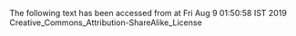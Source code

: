 The following text has been accessed from at Fri Aug 9 01:50:58 IST 2019
Creative_Commons_Attribution-ShareAlike_License
